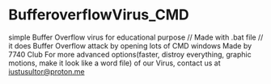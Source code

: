 # BufferoverflowVirus_CMD
simple Buffer Overflow virus for educational purpose // Made with .bat file // it does Buffer Overflow attack by opening lots of CMD windows 
Made by 7740 Club 
For more advanced options(faster, distroy everything, graphic motions, make it look like a word file) of our Virus, contact us at iustusultor@proton.me 

